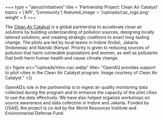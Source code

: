+++
type = "about/initiatives"
title = 'Partnership Project: Clean Air Catalyst'
topics = ['API', 'Community']
featured_image = '/uploads/cac_logo.png'
weight = 5
+++

The [Clean Air Catalyst](https://www.cleanaircatalyst.org/) is a global partnership to accelerate clean air solutions by building understanding of pollution sources, designing locally tailored solutions, and creating strategic coalitions to enact long-lasting change. The pilots are led by local teams in Indore (India), Jakarta (Indonesia) and Nairobi (Kenya). Priority is given to reducing sources of pollution that harm vulnerable populations and women, as well as pollutants that both harm human health and cause climate change. 

{{< figure src="/uploads/intro-cac.webp" title= "OpenAQ provides support to pilot cities in the Clean Air Catalyst program. Image courtesy of Clean Air Catalyst." >}}  


OpenAQ’s role in the partnership is to ingest air quality monitoring data collected during the program and to enhance the capacity of the pilot cities to use the data effectively. We have also helped organize workshops on source awareness and data collection in Indore and Jakarta. Funded by USAID, the project is co-led by the World Resources Institute and Environmental Defense Fund. 
